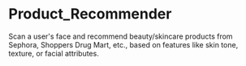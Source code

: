 # Product_Recommender
Scan a user's face and recommend beauty/skincare products from Sephora, Shoppers Drug Mart, etc., based on features like skin tone, texture, or facial attributes.
